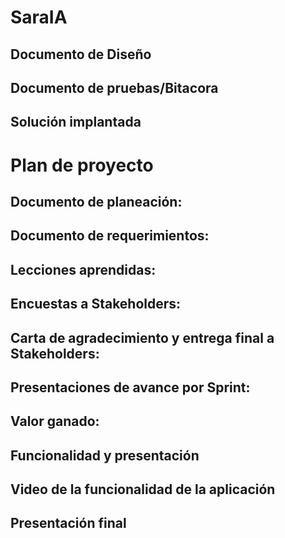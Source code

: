 # SaraIA

## Documento de Diseño

## Documento de pruebas/Bitacora  

## Solución implantada

# Plan de proyecto
## Documento de planeación:

## Documento de requerimientos:

## Lecciones aprendidas:

## Encuestas a Stakeholders:

## Carta de agradecimiento y entrega final a Stakeholders:

## Presentaciones de avance por Sprint:

## Valor ganado:

## Funcionalidad y presentación

## Video de la funcionalidad de la aplicación

## Presentación final
